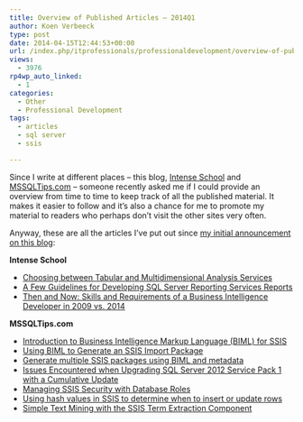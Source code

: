 ```yaml
---
title: Overview of Published Articles – 2014Q1
author: Koen Verbeeck
type: post
date: 2014-04-15T12:44:53+00:00
url: /index.php/itprofessionals/professionaldevelopment/overview-of-published-articles-2014q1/
views:
  - 3976
rp4wp_auto_linked:
  - 1
categories:
  - Other
  - Professional Development
tags:
  - articles
  - sql server
  - ssis

---
```

Since I write at different places &#8211; this blog, [Intense School][1] and [MSSQLTips.com][2] &#8211; someone recently asked me if I could provide an overview from time to time to keep track of all the published material. It makes it easier to follow and it&#8217;s also a chance for me to promote my material to readers who perhaps don&#8217;t visit the other sites very often.

Anyway, these are all the articles I&#8217;ve put out since [my initial announcement on this blog][3]:

**Intense School**

  * [Choosing between Tabular and Multidimensional Analysis Services][4]
  * [A Few Guidelines for Developing SQL Server Reporting Services Reports][5]
  * [Then and Now: Skills and Requirements of a Business Intelligence Developer in 2009 vs. 2014][6]

**MSSQLTips.com**

  * [Introduction to Business Intelligence Markup Language (BIML) for SSIS][7]
  * [Using BIML to Generate an SSIS Import Package][8]
  * [Generate multiple SSIS packages using BIML and metadata][9]
  * [Issues Encountered when Upgrading SQL Server 2012 Service Pack 1 with a Cumulative Update][10]
  * [Managing SSIS Security with Database Roles][11]
  * [Using hash values in SSIS to determine when to insert or update rows][12]
  * [Simple Text Mining with the SSIS Term Extraction Component][13]

 [1]: http://www.intenseschool.com/
 [2]: http://www.mssqltips.com/
 [3]: /index.php/itprofessionals/professionaldevelopment/the-times-they-are-a/
 [4]: http://resources.intenseschool.com/choosing-between-tabular-and-multidimensional-analysis-services/
 [5]: http://resources.intenseschool.com/a-few-guidelines-for-developing-reporting-services-reports/
 [6]: http://resources.intenseschool.com/then-now-skills-requir-business-intell-dev-2009-2014/
 [7]: http://www.mssqltips.com/sqlservertip/3094/introduction-to-business-intelligence-markup-language-(biml)-for-ssis/
 [8]: http://www.mssqltips.com/sqlservertip/3115/using-biml-to-generate-an-ssis-import-package/
 [9]: http://www.mssqltips.com/sqlservertip/3124/generate-multiple-ssis-packages-using-biml-and-metadata/
 [10]: http://www.mssqltips.com/sqlservertip/3125/issues-encountered-when-upgrading-sql-server-2012-service-pack-1-with-a-cumulative-update/
 [11]: http://www.mssqltips.com/sqlservertip/3153/managing-ssis-security-with-database-roles/
 [12]: http://www.mssqltips.com/sqlservertip/3170/using-hash-values-in-ssis-to-determine-when-to-insert-or-update-rows/
 [13]: http://www.mssqltips.com/sqlservertip/3194/simple-text-mining-with-the-ssis-term-extraction-component/